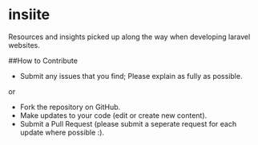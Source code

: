 insiite
=======

Resources and insights picked up along the way when developing laravel websites.


##How to Contribute
* Submit any issues that you find; Please explain as fully as possible.

or


* Fork the repository on GitHub.
* Make updates to your code (edit or create new content).
* Submit a Pull Request (please submit a seperate request for each update where possible :).
